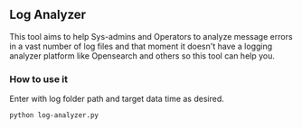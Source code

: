 ## Log Analyzer
This tool aims to help Sys-admins and Operators to analyze message errors in a vast number of log files and that moment it doesn't have a logging analyzer platform like Opensearch and others so this tool can help you.

### How to use it
Enter with log folder path and target data time as desired.

```
python log-analyzer.py
```
